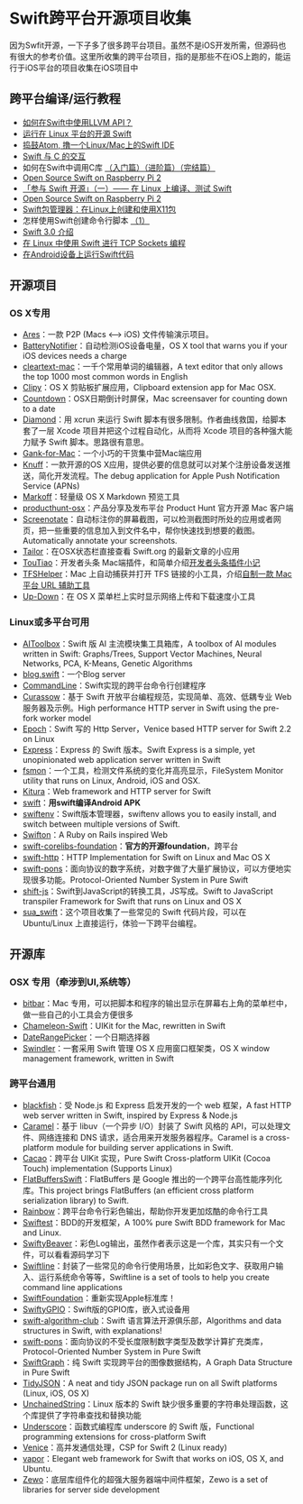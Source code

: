 # Swift跨平台开源项目收集
因为Swfit开源，一下子多了很多跨平台项目。虽然不是iOS开发所需，但源码也有很大的参考价值。这里所收集的跨平台项目，指的是那些不在iOS上跑的，能运行于iOS平台的项目收集在iOS项目中

## 跨平台编译/运行教程
- [如何在Swift中使用LLVM API？][1]
- [运行在 Linux 平台的开源 Swift][2]
- [捣鼓Atom, 撸一个Linux/Mac上的Swift IDE][3]
- [Swift 与 C 的交互][4]
- 如何在Swift中调用C库 [（入门篇）][5][（进阶篇）][6][（完结篇）][7]
- [Open Source Swift on Raspberry Pi 2][8]
- [「参与 Swift 开源」（一）—— 在 Linux 上编译、测试 Swift][9]
- [Open Source Swift on Raspberry Pi 2][10]
- [Swift包管理器：在Linux上创建和使用X11包][11]
- 怎样使用Swift创建命令行脚本 [（1）][12]
- [Swift 3.0 介绍][13]
- [在 Linux 中使用 Swift 进行 TCP Sockets 编程][14]
- [在Android设备上运行Swift代码][15]

## 开源项目
### OS X专用
- [Ares][16]：一款 P2P (Macs \<–\> iOS) 文件传输演示项目。
- [BatteryNotifier][17]：自动检测iOS设备电量，OS X tool that warns you if your iOS devices needs a charge
- [cleartext-mac][18]：一千个常用单词的编辑器，A text editor that only allows the top 1000 most common words in English
- [Clipy][19]：OS X 剪贴板扩展应用，Clipboard extension app for Mac OSX. 
- [Countdown][20]：OSX日期倒计时屏保，Mac screensaver for counting down to a date
- [Diamond][21]：用 xcrun 来运行 Swift 脚本有很多限制。作者曲线救国，给脚本套了一层 Xcode 项目并把这个过程自动化，从而将 Xcode 项目的各种强大能力赋予 Swift 脚本。思路很有意思。
- [Gank-for-Mac][22]：一个小巧的干货集中营Mac端应用
- [Knuff][23]：一款开源的OS X应用，提供必要的信息就可以对某个注册设备发送推送，简化开发流程。The debug application for Apple Push Notification Service (APNs)
- [Markoff][24]：轻量级 OS X Markdown 预览工具
- [producthunt-osx][25]：产品分享及发布平台 Product Hunt 官方开源 Mac 客户端
- [Screenotate][26]：自动标注你的屏幕截图，可以检测截图时所处的应用或者网页，把一些重要的信息加入到文件名中，帮你快速找到想要的截图。Automatically annotate your screenshots.
- [Tailor][27]：在OSX状态栏直接查看 Swift.org 的最新文章的小应用
- [TouTiao][28]：开发者头条 Mac端插件，和简单介绍[开发者头条插件小记][29]
- [TFSHelper][30]：Mac 上自动捕获并打开 TFS 链接的小工具，介绍[自制一款 Mac 平台 URL 辅助工具][31]
- [Up-Down][32]：在 OS X 菜单栏上实时显示网络上传和下载速度小工具

### Linux或多平台可用
- [AIToolbox][33]：Swift 版 AI 主流模块集工具箱库，A toolbox of AI modules written in Swift: Graphs/Trees, Support Vector Machines, Neural Networks, PCA, K-Means, Genetic Algorithms
- [blog.swift][34]：一个Blog server
- [CommandLine][35]：Swift实现的跨平台命令行创建程序
- [Curassow][36]：基于 Swift 开放平台编程规范，实现简单、高效、低耦专业 Web 服务器及示例。High performance HTTP server in Swift using the pre-fork worker model
- [Epoch][37]：Swift 写的 Http Server，Venice based HTTP server for Swift 2.2 on Linux
- [Express][38]：Express 的 Swift 版本。Swift Express is a simple, yet unopinionated web application server written in Swift
- [fsmon][39]：一个工具，检测文件系统的变化并高亮显示，FileSystem Monitor utility that runs on Linux, Android, iOS and OSX.
- [Kitura][40]：Web framework and HTTP server for Swift
- [swift][41]：**用swift编译Android APK**
- [swiftenv][42]：Swift版本管理器，swiftenv allows you to easily install, and switch between multiple versions of Swift.
- [Swifton][43]：A Ruby on Rails inspired Web 
- [swift-corelibs-foundation][44]：**官方的开源foundation**，跨平台
- [swift-http][45]：HTTP Implementation for Swift on Linux and Mac OS X
- [swift-pons][46]：面向协议的数字系统，对数字做了大量扩展协议，可以方便地实现很多功能。Protocol-Oriented Number System in Pure Swift
- [shift-js][47]：Swift到JavaScript的转换工具，JS写成。Swift to JavaScript transpiler Framework for Swift that runs on Linux and OS X
- [sua\_swift][48]：这个项目收集了一些常见的 Swift 代码片段，可以在 Ubuntu/Linux 上直接运行，体验一下跨平台编程。

## 开源库
### OSX 专用（牵涉到UI,系统等）
- [bitbar][49]：Mac 专用，可以把脚本和程序的输出显示在屏幕右上角的菜单栏中，做一些自己的小工具会方便很多
 - [Chameleon-Swift][50]：UIKit for the Mac, rewritten in Swift
- [DateRangePicker][51]：一个日期选择器
- [Swindler][52]：一套采用 Swift 管理 OS X 应用窗口框架类，OS X window management framework, written in Swift

### 跨平台通用
- [blackfish][53]：受 Node.js 和 Express 启发开发的一个 web 框架，A fast HTTP web server written in Swift, inspired by Express & Node.js
- [Caramel][54]：基于 libuv（一个异步 I/O）封装了 Swift 风格的 API，可以处理文件、网络连接和 DNS 请求，适合用来开发服务器程序。Caramel is a cross-platform module for building server applications in Swift.
- [Cacao][55]：跨平台 UIKit 实现，Pure Swift Cross-platform UIKit (Cocoa Touch) implementation (Supports Linux)
- [FlatBuffersSwift][56]：FlatBuffers 是 Google 推出的一个跨平台高性能序列化库。This project brings FlatBuffers (an efficient cross platform serialization library) to Swift.
- [Rainbow][57]：跨平台命令行彩色输出，帮助你开发更加炫酷的命令行工具
- [Swiftest][58]：BDD的开发框架，A 100% pure Swift BDD framework for Mac and Linux.
- [SwiftyBeaver][59]：彩色Log输出，虽然作者表示这是一个库，其实只有一个文件，可以看看源码学习下
- [Swiftline][60]：封装了一些常见的命令行使用场景，比如彩色文字、获取用户输入、运行系统命令等等，Swiftline is a set of tools to help you create command line applications
- [SwiftFoundation][61]：重新实现Apple标准库！
- [SwiftyGPIO][62]：Swift版的GPIO库，嵌入式设备用
- [swift-algorithm-club][63]：Swift 语言算法开源俱乐部，Algorithms and data structures in Swift, with explanations!
- [swift-pons][64]：面向协议的不受长度限制数字类型及数学计算扩充类库，Protocol-Oriented Number System in Pure Swift
- [SwiftGraph][65]：纯 Swift 实现跨平台的图像数据结构，A Graph Data Structure in Pure Swift
- [TidyJSON][66]：A neat and tidy JSON package run on all Swift platforms (Linux, iOS, OS X)
- [UnchainedString][67]：Linux 版本的 Swift 缺少很多重要的字符串处理函数，这个库提供了字符串查找和替换功能
- [Underscore][68]：函数式编程库 underscore 的 Swift 版，Functional programming extensions for cross-platform Swift
- [Venice][69]：高并发通信处理，CSP for Swift 2 (Linux ready)
- [vapor][70]：Elegant web framework for Swift that works on iOS, OS X, and Ubuntu.
- [Zewo][71]：底层库组件化的超强大服务器端中间件框架，Zewo is a set of libraries for server side development

[1]:	http://www.csdn.net/article/2015-12-07/2826407-Swift
[2]:	http://swiftcafe.io/2015/12/11/swift-linux/ "运行在 Linux 平台的开源 Swift"
[3]:	http://ios.dog/simple-swift-ide-on-atom/ "[翻译]捣鼓Atom, 撸一个Linux/Mac上的Swift IDE"
[4]:	https://realm.io/cn/news/pragma-chris-eidhof-swift-c/ "Swift 与 C 的交互"
[5]:	http://hearrain.com/2015/12/850 "如何在Swift中调用C库（入门篇）"
[6]:	http://hearrain.com/2016/01/853 "如何在Swift中调用C库（进阶篇）"
[7]:	http://hearrain.com/2016/01/855 "如何在Swift中调用C库（完结篇）"
[8]:	http://dev.iachieved.it/iachievedit/open-source-swift-on-raspberry-pi-2/ "Open Source Swift on Raspberry Pi 2"
[9]:	https://autolayout.club/2016/01/01/%E3%80%8C%E5%8F%82%E4%B8%8E-Swift-%E5%BC%80%E6%BA%90%E3%80%8D%EF%BC%88%E4%B8%80%EF%BC%89%E2%80%94%E2%80%94-%E5%9C%A8-Linux-%E4%B8%8A%E7%BC%96%E8%AF%91%E3%80%81%E6%B5%8B%E8%AF%95-Swift/ "「参与 Swift 开源」（一）—— 在 Linux 上编译、测试 Swift"
[10]:	http://dev.iachieved.it/iachievedit/open-source-swift-on-raspberry-pi-2/ "Open Source Swift on Raspberry Pi 2"
[11]:	http://swift.gg/2016/01/13/swift-ubuntu-x11-window-app/ "Swift包管理器：在Linux上创建和使用X11包"
[12]:	http://www.cocoachina.com/swift/20160121/14966.html
[13]:	http://swift.gg/2016/02/25/introducing-swift-3-0/ "Swift 3.0 介绍"
[14]:	http://swift.gg/2016/03/01/tcp-sockets-with-swift-on-linux/ "在 Linux 中使用 Swift 进行 TCP Sockets 编程"
[15]:	https://segmentfault.com/a/1190000004961116 "在Android设备上运行Swift代码"
[16]:	https://github.com/indragiek/Ares "Ares"
[17]:	https://github.com/Kalvin126/BatteryNotifier
[18]:	https://github.com/mortenjust/cleartext-mac "cleartext-mac"
[19]:	https://github.com/Clipy/Clipy "Clipy"
[20]:	https://github.com/soffes/Countdown "Countdown"
[21]:	https://github.com/johnno1962/Diamond "Diamond"
[22]:	https://github.com/hujiaweibujidao/Gank-for-Mac "Gank-for-Mac"
[23]:	https://github.com/KnuffApp/Knuff "Knuff"
[24]:	https://github.com/thoughtbot/Markoff "Markoff"
[25]:	https://github.com/producthunt/producthunt-osx "producthunt-osx"
[26]:	https://github.com/osnr/Screenotate "Screenotate"
[27]:	https://github.com/kimar/Tailor "Tailor"
[28]:	https://github.com/judi0713/TouTiao "TouTiao"
[29]:	http://walkginkgo.com/ios/2016/05/04/Toutiao.html
[30]:	https://github.com/yulingtianxia/TFSHelper "TFSHelper"
[31]:	http://yulingtianxia.com/blog/2016/02/27/TFSHelper/ "自制一款 Mac 平台 URL 辅助工具"
[32]:	https://github.com/gjiazhe/Up-Down "Up-Down"
[33]:	https://github.com/KevinCoble/AIToolbox "AIToolbox"
[34]:	https://github.com/lexrus/blog.swift "blog.swift"
[35]:	https://github.com/jatoben/CommandLine "CommandLine"
[36]:	https://github.com/kylef/Curassow "Curassow"
[37]:	https://github.com/Zewo/Epoch "Epoch"
[38]:	https://github.com/crossroadlabs/Express "Express"
[39]:	https://github.com/nowsecure/fsmon "fsmon"
[40]:	https://github.com/IBM-Swift/Kitura "Kitura"
[41]:	https://github.com/SwiftAndroid/swift "swift"
[42]:	https://github.com/kylef/swiftenv "swiftenv"
[43]:	https://github.com/necolt/Swifton "Swifton"
[44]:	https://github.com/apple/swift-corelibs-foundation "swift-corelibs-foundation"
[45]:	https://github.com/huytd/swift-http "swift-http"
[46]:	https://github.com/dankogai/swift-pons "swift-pons"
[47]:	https://github.com/shift-js/shift-js "shift-js"
[48]:	https://github.com/jpedrosa/sua_swift "sua_swift"
[49]:	https://github.com/matryer/bitbar "bitbar"
[50]:	https://github.com/unifiedh/Chameleon-Swift "Chameleon-Swift"
[51]:	https://github.com/MrMage/DateRangePicker "DateRangePicker"
[52]:	https://github.com/tmandry/Swindler "Swindler"
[53]:	https://github.com/elliottminns/blackfish "blackfish"
[54]:	https://github.com/CaramelForSwift/Caramel "Caramel"
[55]:	https://github.com/PureSwift/Cacao "Cacao"
[56]:	https://github.com/mzaks/FlatBuffersSwift "FlatBuffersSwift"
[57]:	https://github.com/onevcat/Rainbow "Rainbow"
[58]:	https://github.com/bppr/Swiftest "Swiftest"
[59]:	https://github.com/skreutzberger/SwiftyBeaver "SwiftyBeaver"
[60]:	https://github.com/Swiftline/Swiftline "Swiftline"
[61]:	https://github.com/PureSwift/SwiftFoundation "SwiftFoundation"
[62]:	https://github.com/uraimo/SwiftyGPIO "SwiftyGPIO"
[63]:	https://github.com/hollance/swift-algorithm-club "swift-algorithm-club"
[64]:	https://github.com/dankogai/swift-pons "swift-pons"
[65]:	https://github.com/davecom/SwiftGraph "SwiftGraph"
[66]:	https://github.com/benloong/TidyJSON "TidyJSON"
[67]:	https://github.com/dunkelstern/UnchainedString "UnchainedString"
[68]:	https://github.com/JakeLin/Underscore "Underscore"
[69]:	https://github.com/Zewo/Venice "Venice"
[70]:	https://github.com/tannernelson/vapor "vapor"
[71]:	https://github.com/Zewo/Zewo "Zewo"